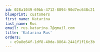 ```yaml
---
id: 028a1049-69bb-4712-8894-90d7ec648c21
blueprint: customers
first_name: Katarina
last_name: Rus
email: rus.katarina.7@gmail.com
title: 'Katarina Rus'
orders:
  - e9a8e64f-1df8-40da-8864-2441f1f16c3b
---
```

